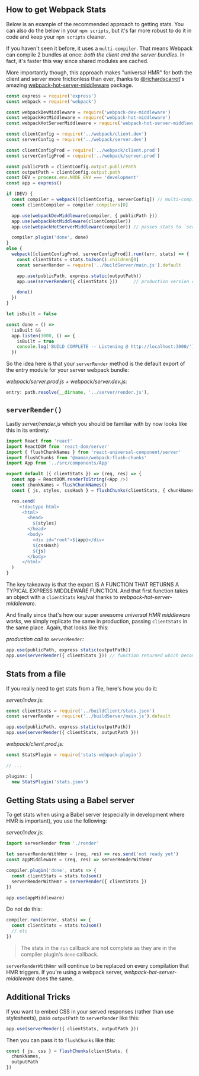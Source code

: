 ## How to get Webpack Stats

Below is an example of the recommended approach to getting stats. You can also do the below in your `npm scripts`, but it's far more robust to do it in code and keep your `npm scripts` cleaner.

If you haven't seen it before, it uses a `multi-compiler`. That means Webpack can compile 2 bundles at once: *both the client and the server bundles*. In fact, it's faster this way since shared modules are cached.

More importantly though, this approach makes "universal HMR" for both the client and server more frictionless than ever, thanks to [@richardscarrot](https://github.com/richardscarrott)'s amazing [webpack-hot-server-middleware](https://github.com/60frames/webpack-hot-server-middleware) package.

```js
const express = require('express')
const webpack = require('webpack')

const webpackDevMiddleware = require('webpack-dev-middleware')
const webpackHotMiddleware = require('webpack-hot-middleware')
const webpackHotServerMiddleware = require('webpack-hot-server-middleware')

const clientConfig = require('../webpack/client.dev')
const serverConfig = require('../webpack/server.dev')

const clientConfigProd = require('../webpack/client.prod')
const serverConfigProd = require('../webpack/server.prod')

const publicPath = clientConfig.output.publicPath
const outputPath = clientConfig.output.path
const DEV = process.env.NODE_ENV === 'development'
const app = express()

if (DEV) {
  const compiler = webpack([clientConfig, serverConfig]) // multi-compiler
  const clientCompiler = compiler.compilers[0]

  app.use(webpackDevMiddleware(compiler, { publicPath }))
  app.use(webpackHotMiddleware(clientCompiler))
  app.use(webpackHotServerMiddleware(compiler)) // passes stats to `serverRender`

  compiler.plugin('done', done)
}
else {
  webpack([clientConfigProd, serverConfigProd]).run((err, stats) => {
    const clientStats = stats.toJson().children[0]
    const serverRender = require('../buildServer/main.js').default

    app.use(publicPath, express.static(outputPath))
    app.use(serverRender({ clientStats }))      // production version of `serverRender`

    done()
  })
}

let isBuilt = false

const done = () =>
  !isBuilt &&
  app.listen(3000, () => {
    isBuilt = true
    console.log('BUILD COMPLETE -- Listening @ http://localhost:3000/')
  })
```

So the idea here is that your `serverRender` method is the default export of the entry module for your server webpack bundle:

*webpack/server.prod.js + webpack/server.dev.js:*
```js
entry: path.resolve(__dirname, '../server/render.js'),
```

## `serverRender()`

Lastly *server/render.js* which you should be familiar with by now looks like this in its entirety:

```js
import React from 'react'
import ReactDOM from 'react-dom/server'
import { flushChunkNames } from 'react-universal-component/server'
import flushChunks from '@maman/webpack-flush-chunks'
import App from '../src/components/App'

export default ({ clientStats }) => (req, res) => {
  const app = ReactDOM.renderToString(<App />)
  const chunkNames = flushChunkNames()
  const { js, styles, cssHash } = flushChunks(clientStats, { chunkNames })

  res.send(
    `<!doctype html>
      <html>
        <head>
          ${styles}
        </head>
        <body>
          <div id="root">${app}</div>
          ${cssHash}
          ${js}
        </body>
      </html>`
  )
}
```

The key takeaway is that the export IS A FUNCTION THAT RETURNS A TYPICAL EXPRESS MIDDLEWARE FUNCTION. And that first function takes an object with a `clientStats` key/val thanks to *webpack-hot-server-middleware*. 

And finally since that's how our super awesome *universal HMR middleware works*, we simply replicate the same in production, passing `clientStats` in the same place. Again, that looks like this:


*production call to `serverRender`:*
```js
app.use(publicPath, express.static(outputPath))
app.use(serverRender({ clientStats })) // function returned which becomes the middleware
```

## Stats from a file

If you really need to get stats from a file, here's how you do it:

*server/index.js:*
```js
const clientStats = require('../buildClient/stats.json')
const serverRender = require('../buildServer/main.js').default

app.use(publicPath, express.static(outputPath))
app.use(serverRender({ clientStats, outputPath }))
```

*webpack/client.prod.js:*

```js
const StatsPlugin = require('stats-webpack-plugin')

// ...

plugins: [
  new StatsPlugin('stats.json')
```


## Getting Stats using a Babel server

To get stats when using a Babel server (especially in development where HMR is important), you use the following:


*server/index.js:*
```js
import serverRender from './render'

let serverRenderWithHmr = (req, res) => res.send('not ready yet')
const appMiddleware = (req, res) => serverRenderWithHmr

compiler.plugin('done', stats => {
  const clientStats = stats.toJson()
  serverRenderWithHmr = serverRender({ clientStats })
})

app.use(appMiddleware)
```

Do not do this:

```js
compiler.run((error, stats) => {
  const clientStats = stats.toJson()
  // etc
})
```
> The stats in the `run` callback are not complete as they are in the compiler plugin's `done` callback.

`serverRenderWithHmr` will continue to be replaced on every compilation that HMR triggers. If you're using a webpack server, *webpack-hot-server-middleware* does the same.


## Additional Tricks

If you want to embed CSS in your served responses (rather than use stylesheets), pass `outputPath` to `serverRender` like this:

```js
app.use(serverRender({ clientStats, outputPath }))
```

Then you can pass it to `flushChunks` like this:

```js
const { js, css } = flushChunks(clientStats, {
  chunkNames,
  outputPath
})
```
